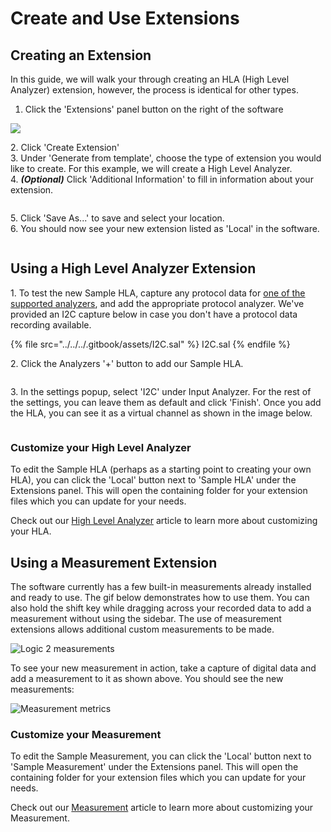 # Create and Use Extensions

## Creating an Extension

In this guide, we will walk your through creating an HLA (High Level Analyzer) extension, however, the process is identical for other types. &#x20;

1. Click the 'Extensions' panel button on the right of the software

![](<../../../.gitbook/assets/Screen Shot 2020-05-21 at 3.50.11 PM.png>)

2\. Click 'Create Extension'\
3\. Under 'Generate from template', choose the type of extension you would like to create. For this example, we will create a High Level Analyzer.\
4\. _**(Optional)**_ Click 'Additional Information' to fill in information about your extension.

<div align="center"><img src="../../../.gitbook/assets/Screen Shot 2020-06-10 at 8.29.50 PM.png" alt=""></div>

5\. Click 'Save As...' to save and select your location.\
6\. You should now see your new extension listed as 'Local' in the software.

<div align="center"><img src="../../../.gitbook/assets/Screen Shot 2020-06-10 at 8.29.13 PM.png" alt=""></div>

## Using a High Level Analyzer Extension

1\. To test the new Sample HLA, capture any protocol data for [one of the supported analyzers](analyzer-frame-types/), and add the appropriate protocol analyzer. We've provided an I2C capture below in case you don't have a protocol data recording available.

{% file src="../../../.gitbook/assets/I2C.sal" %}
I2C.sal
{% endfile %}

2\. Click the Analyzers '+' button to add our Sample HLA.&#x20;

<div align="center"><img src="../../../.gitbook/assets/Screen Shot 2020-06-10 at 8.28.18 PM.png" alt=""></div>

3\. In the settings popup, select 'I2C' under Input Analyzer. For the rest of the settings, you can leave them as default and click 'Finish'. Once you add the HLA, you can see it as a virtual channel as shown in the image below.

<div align="center"><img src="../../../.gitbook/assets/Screen Shot 2020-06-10 at 8.24.29 PM.png" alt=""></div>

### Customize your High Level Analyzer

To edit the Sample HLA (perhaps as a starting point to creating your own HLA), you can click the 'Local' button next to 'Sample HLA' under the Extensions panel. This will open the containing folder for your extension files which you can update for your needs.&#x20;

Check out our [High Level Analyzer](high-level-analyzer-extensions/) article to learn more about customizing your HLA.

## Using a Measurement Extension

The software currently has a few built-in measurements already installed and ready to use. The gif below demonstrates how to use them. You can also hold the shift key while dragging across your recorded data to add a measurement without using the sidebar. The use of measurement extensions allows additional custom measurements to be made.&#x20;

![Logic 2 measurements](../../../.gitbook/assets/use_measurement.gif)

To see your new measurement in action, take a capture of digital data and add a measurement to it as shown above. You should see the new measurements:

![Measurement metrics](<../../../.gitbook/assets/Screen Shot 2020-05-27 at 7.19.26 PM.png>)

### Customize your Measurement <a href="#customize-your-high-level-analyzer" id="customize-your-high-level-analyzer"></a>

‌To edit the Sample Measurement, you can click the 'Local' button next to 'Sample Measurement' under the Extensions panel. This will open the containing folder for your extension files which you can update for your needs.‌

Check out our [Measurement](measurement-extensions/) article to learn more about customizing your Measurement.
